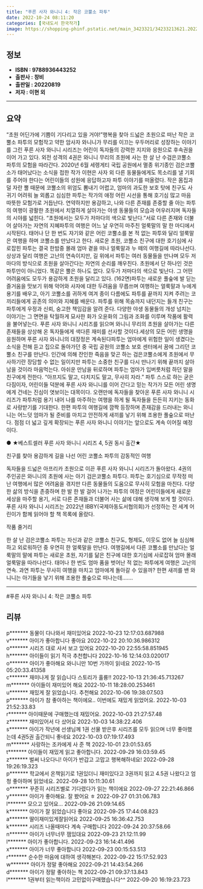 ```yaml
---
title: "푸른 사자 와니니 4: 작은 코뿔소 파투"
date: 2022-10-24 08:11:20
categories: [국내도서 한국작가]
image: https://shopping-phinf.pstatic.net/main_3423321/34233213621.20221019131956.jpg
---
```


## **정보**

- **ISBN : 9788936443252**
- **출판사 : 창비**
- **출판일 : 20220819**
- **저자 : 이현 외**

------



## **요약**

“초원 어딘가에 기쁨이 기다리고 있을 거야!”행복을 찾아 드넓은 초원으로 떠난 작은 코뿔소 파투의 모험작고 약한 암사자 와니니가 무리를 이끄는 우두머리로 성장하는 이야기를 그린 푸른 사자 와니니 시리즈는 어린이 독자들의 강력한 지지와 응원으로 후속권을 이어 가고 있다. 외전 성격의 4권은 와니니 무리의 초원에 사는 한 살 난 수검은코뿔소 파투의 모험을 따라간다. 2020년 6월 세렝게티 국립 공원에서 멸종 위기종인 검은코뿔소가 태어났다는 소식을 접한 작가 이현은 사자 외 다른 동물들에게도 목소리를 낼 기회를 주어야 한다는 어린이들의 성원에 응답하고자 파투 이야기를 떠올렸다. 작은 몸집과 덜 자란 뿔 때문에 코뿔소의 위엄도 뽐내기 어렵고, 엄마의 과도한 보호 탓에 친구도 사귀기 어려워 늘 외롭고 심심한 파투는 작가의 애정 어린 시선을 통해 호기심 많고 마음 따뜻한 모험가로 거듭난다. 연약하지만 용감하고, 나와 다른 존재를 존중할 줄 아는 파투의 여행이 광활한 초원에서 치열하게 살아가는 야생 동물들의 모습과 어우러지며 독자들의 시야를 넓힌다. “초원에서는 모두가 저마다의 색으로 빛난다.”서로 다른 존재와 더불어 살아가는 자연의 지혜파투의 여행은 어느 날 우연히 마주친 얼룩말의 말 한 마디에서 시작된다. 태어나 단 한 번도 자기와 같은 어린 코뿔소를 본 적 없는 파투와 달리 얼룩말은 여행을 하며 코뿔소를 만났다고 한다. 새로운 초원, 코뿔소 친구에 대한 호기심에 사로잡힌 파투는 결국 한밤중 몰래 엄마 곁을 떠나 얼룩말과 누 떼의 여행길에 따라나선다. 상상과 달리 여행은 고난의 연속이지만, 길 위에서 파투는 여러 동물들을 만나며 모두 저마다의 방식으로 초원을 살아간다는 자연의 순리를 깨우친다. 초원에서 단 하나인 것은 파투만이 아니었다. 똑같은 뿔은 하나도 없다. 모두가 저마다의 색으로 빛난다. 그 어떤 어려움에도 모두가 용감하게 초원을 달리고 있다. (162면)파투는 새로운 풀숲에 발 딛는 즐거움을 맛보기 위해 악어와 사자에 대한 두려움을 무릅쓰며 여행하는 얼룩말과 누에게 용기를 배우고, 아기 코뿔소를 귀하게 여겨 종이 다름에도 파투를 끝까지 지켜 주려는 코끼리들에게 공존의 의미와 지혜를 배운다. 파투를 위해 목숨까지 내던지는 들개 친구는 파투에게 우정과 신뢰, 숭고한 책임감을 알려 준다. 다양한 야생 동물들의 개성 넘치는 이야기는 그 면면을 탁월하게 묘사한 화가 오윤화의 그림과 조화를 이루며 작품에 활력을 불어넣는다. 푸른 사자 와니니 시리즈를 읽으며 와니니 무리의 초원을 살아가는 다른 존재들을 상상해 온 독자들에게 색다른 재미를 선사할 것이다.세상의 모든 어린 생명을 응원하며 푸른 사자 와니니의 대장정은 계속된다파투는 엄마에게 위험한 일이 생겼다는 소식을 전해 듣고 집으로 돌아가던 중 국립 공원의 코뿔소 보호 센터에서 꿈에 그리던 코뿔소 친구를 만난다. 인간에 의해 잔인한 죽음을 맞곤 하는 검은코뿔소에게 초원에서 무사하기란 장담할 수 없는 일이지만 파투는 소중한 친구를 다시 만나기 위해 끝까지 살아남을 것이라 마음먹는다. 아쉬운 만남을 뒤로하며 파투는 엄마가 입버릇처럼 하던 말을 친구에게 전한다. “아프지도 말고, 다치지도 말고, 무사히 자라.” 파투 스스로 하는 굳은 다짐이자, 어린이들 덕분에 푸른 사자 와니니를 이어 간다고 믿는 작가가 모든 어린 생명에게 건네는 진심이 엿보이는 대목이다. 오랜만에 독자들을 찾아온 푸른 사자 와니니 시리즈가 파투처럼 용기 내어 나를 마주하는 여행을 하게 될 독자들을 든든히 지키는 동화로 사랑받기를 기대한다. 한편 파투의 여행길에 깜짝 등장하며 존재감을 드러내는 와니니는 어느덧 엄마가 될 준비를 마치고 안전하게 새끼를 낳기 위해 조용한 풀숲으로 떠난다. 점점 더 넓고 깊게 확장되는 푸른 사자 와니니 이야기는 앞으로도 계속 이어질 예정이다.

● ★베스트셀러 푸른 사자 와니니 시리즈 4, 5권 동시 출간★

친구를 찾아 용감하게 길을 나선
어린 코뿔소 파투의 감동적인 여행

독자들을 드넓은 아프리카 초원으로 이끈 푸른 사자 와니니 시리즈가 돌아왔다. 4권의 주인공은 와니니의 초원에 사는 아기 검은코뿔소 파투다. 파투는 호기심으로 무작정 떠난 여행에서 많은 어려움을 겪지만 다른 동물들의 도움으로 무사히 모험을 마친다. 다양한 삶의 방식을 존중하며 한 발 한 발 걸어 나가는 파투의 여정은 어린이들에게 새로운 세상을 마주할 용기, 서로 다른 존재들과 더불어 사는 삶에 대해 생각해 보게 할 것이다. 푸른 사자 와니니 시리즈는 2022년 IBBY(국제아동도서협의회)가 선정하는 전 세계 어린이가 함께 읽어야 할 책 목록에 올랐다. 

작품 줄거리 

한 살 난 검은코뿔소 파투는 자신과 같은 코뿔소 친구도, 형제도, 이웃도 없어 늘 심심해하고 외로워하던 중 우연히 한 얼룩말을 만난다. 여행길에서 다른 코뿔소를 만났다는 얼룩말의 말에 파투는 새로운 초원, 자기를 닮은 친구에 대한 호기심에 사로잡혀 엄마 몰래 얼룩말을 따라나선다. 태어나 한 번도 엄마 품을 벗어난 적 없는 파투에게 여행은 고난의 연속. 과연 파투는 무사히 여행을 마치고 엄마에게 돌아갈 수 있을까? 한편 새끼를 밴 와니니는 아기들을 낳기 위해 조용한 풀숲으로 떠나는데…….



------

#푸른 사자 와니니 4: 작은 코뿔소 파투


## **리뷰** 

  p******* 동물이 다나와서 재미있어요 2022-10-23 12:17:03.687988 <br/>  v******* 아이가 좋아합니다 좋아요 2022-10-22 20:10:36.986312 <br/>  o******* 시리즈 대로 사서 보고 있어요 2022-10-20 22:55:58.851945 <br/>  h******* 아이들이 읽기 적극 추천합니다 2022-10-16 12:14:03.020017 <br/>  o******* 아이가 좋아해요 와니니만 10번 가까이 읽네요 2022-10-15 05:20:33.41358 <br/>  c******* 재미나게 잘 읽습니다 스토리가 훌륭!! 2022-10-13 21:36:45.713267 <br/>  m******* 아이들이 재미있어 해요 2022-10-11 18:28:00.253461 <br/>  u******* 재밌게 잘 읽었습니다. 추천해요 2022-10-06 19:38:07.503 <br/>  p******* 아이가 참 좋아하는 책이에요..
이번에도 재밌게 읽었어요. 2022-10-03 21:52:33.83 <br/>  r******* 아이때문에 구매했는데 재밌어요. 2022-10-03 21:27:57.48 <br/>  z******* 재미있어서 다 샀어요 2022-10-03 14:38:22.406 <br/>  s******* 아이가 작년에 선생님께 1권 선물 받은후 시리즈를 모두 읽으며 너무 좋아했는데 4권5권 출간되니 좋네요 2022-10-03 07:19:17.493 <br/>  m******* 사랑하는 조카에게 사 준 책 2022-10-01 23:01:53.65 <br/>  t******* 아이들이 재밌게 읽고 좋아합니다. 2022-09-29 16:03:59.45 <br/>  z******* 벌써 나오다니! 아이가 반갑고 고맙고 행복해하네요! 2022-09-28 19:26:19.323 <br/>  p******* 학교에서 온책읽기로 1권있더니 재미있다고 3권까지 읽고 4.5권 나왔다고 엄청 좋아하며 읽었네요. 2022-09-28 10:11:30.61 <br/>  o******* 꾸준히 시리즈별로 기다렸다가 읽는 책이에요 2022-09-27 22:21:46.866 <br/>  y******* 아이가 좋아해요. 잘 봤어요 ㅎ 2022-09-27 01:31:06.783 <br/>  l******* 모으고 있어요... 2022-09-26 21:09:14.65 <br/>  k******* 아이가 잘 읽었습니다 좋아요 2022-09-25 17:44:08.823 <br/>  a******* 딸이재미있게잘읽어요 2022-09-25 16:36:42.753 <br/>  k******* 시리즈 나올때마다 계속 구매합니다 2022-09-24 20:37:58.66 <br/>  n******* 아이가 너무너무 잼있대요 2022-09-23 21:12:11.99 <br/>  l******* 아이가 좋아합니다. 2022-09-23 16:14:41.496 <br/>  x******* 아이가 너무 좋아합니다 2022-09-23 00:15:53.513 <br/>  r******* 순수한 마음에 대하여 생각해본다. 2022-09-22 15:17:52.923 <br/>  w******* 아이가 정말 좋아해요 2022-09-21 14:43:54.266 <br/>  d******* 아이가 정말 좋아하는 책 2022-09-21 09:37:13.843 <br/>  l******* 1권부터 읽는책이라 고민없이구매했습니다^^ 2022-09-20 16:19:23.723 <br/>